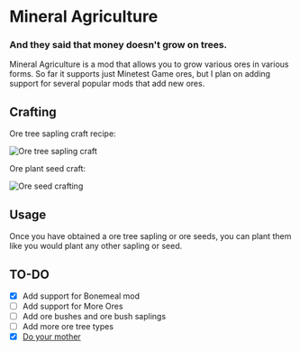 # Mineral Agriculture
### And they said that money doesn't grow on trees.
Mineral Agriculture is a mod that allows you to grow various ores in various forms.
So far it supports just Minetest Game ores, but I plan on adding support for several popular mods that add new ores.


## Crafting

Ore tree sapling craft recipe:

![Ore tree sapling craft](https://media.discordapp.net/attachments/708439664209690695/963405265187766332/Untitled-1fixixix.gif)

Ore plant seed craft:

![Ore seed crafting](https://media.discordapp.net/attachments/708439664209690695/963405470092120064/Untitled-12notbig.gif)
## Usage
Once you have obtained a ore tree sapling or ore seeds, you can plant them like you would plant any other sapling or seed.


## TO-DO
- [x] Add support for Bonemeal mod
- [ ] Add support for More Ores
- [ ] Add ore bushes and ore bush saplings
- [ ] Add more ore tree types
- [x] [Do your mother](https://www.youtube.com/watch?v=5t53TcKIlMc)
